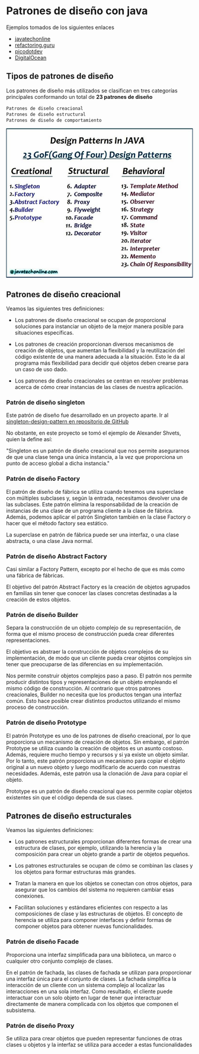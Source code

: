 # Patrones de diseño con java
Ejemplos tomados de los siguientes enlaces
- [javatechonline](https://javatechonline.com/java-design-patterns-java)
- [refactoring.guru](https://refactoring.guru/es/design-patterns/java)
- [picodotdev](https://picodotdev.github.io/blog-bitix/2015/09/ejemplo-del-patron-de-diseno-builder/)
- [DigitalOcean](https://www.digitalocean.com/community/tutorials/java-singleton-design-pattern-best-practices-examples)


## Tipos de patrones de diseño
Los patrones de diseño más utilizados se clasifican en tres categorías principales
conformando un total de **23 patrones de diseño**

```
Patrones de diseño creacional
Patrones de diseño estructural
Patrones de diseño de comportamiento
```

![](JavaDesingPatterns.jpg)

## Patrones de diseño creacional
Veamos las siguientes tres definiciones:

- Los patrones de diseño creacional se ocupan de proporcional soluciones para
  instanciar un objeto de la mejor manera posible para situaciones específicas.


- Los patrones de creación proporcionan diversos mecanismos de creación de objetos, 
  que aumentan la flexibilidad y la reutilización del código existente de una manera 
  adecuada a la situación. Esto le da al programa más flexibilidad para decidir qué 
  objetos deben crearse para un caso de uso dado.


- Los patrones de diseño creacionales se centran en resolver problemas acerca de cómo 
  crear instancias de las clases de nuestra aplicación.

### Patrón de diseño singleton
Este patrón de diseño fue desarrollado en un proyecto aparte. Ir al 
[singleton-design-pattern en repositorio de GitHub](https://github.com/magadiflo/singleton-design-pattern)

No obstante, en este proyecto se tomó el ejemplo de Alexander Shvets, quien la define así: 

"Singleton es un patrón de diseño creacional que nos permite asegurarnos de que una clase tenga
una única instancia, a la vez que proporciona un punto de acceso global a dicha instancia."

### Patrón de diseño Factory
El patrón de diseño de fábrica se utiliza cuando tenemos una superclase con múltiples 
subclases y, según la entrada, necesitamos devolver una de las subclases. 
Este patrón elimina la responsabilidad de la creación de instancias de una clase de un 
programa cliente a la clase de fábrica. Además, podemos aplicar el patrón Singleton también 
en la clase Factory o hacer que el método factory sea estático.

La superclase en patrón de fábrica puede ser una interfaz, o una clase abstracta, 
o una clase Java normal.

### Patrón de diseño Abstract Factory
Casi similar a Factory Pattern, excepto por el hecho de que es más como una fábrica de fábricas.

El objetivo del patrón Abstract Factory es la creación de objetos agrupados en familias
sin tener que conocer las clases concretas destinadas a la creación de estos objetos.

### Patrón de diseño Builder
Separa la construcción de un objeto complejo de su representación, de forma que el mismo proceso
de construcción pueda crear diferentes representaciones.

El objetivo es abstraer la construcción de objetos complejos de su implementación, de modo que un cliente
pueda crear objetos complejos sin tener que preocuparse de las diferencias en su implementación.

Nos permite construir objetos complejos paso a paso. El patrón nos permite producir distintos tipos y 
representaciones de un objeto empleando el mismo código de construcción.
Al contrario que otros patrones creacionales, Builder no necesita  que los productos tengan una interfaz
común. Esto hace posible crear distintos productos utilizando el mismo proceso de construcción.

### Patrón de diseño Prototype
El patrón Prototype es uno de los patrones de diseño creacional, por lo que proporciona un mecanismo de 
creación de objetos. Sin embargo, el patrón Prototype se utiliza cuando la creación de objetos es un 
asunto costoso. Además, requiere mucho tiempo y recursos y si ya existe un objeto similar. 
Por lo tanto, este patrón proporciona un mecanismo para copiar el objeto original a un nuevo objeto y 
luego modificarlo de acuerdo con nuestras necesidades. Además, este patrón usa la clonación de 
Java para copiar el objeto.

Prototype es un patrón de diseño creacional que nos permite copiar objetos existentes sin que el código
dependa de sus clases.

## Patrones de diseño estructurales
Veamos las siguientes definiciones:

- Los patrones estructurales proporcionan diferentes formas de crear una estructura de clases,
  por ejemplo, utilizando la herencia y la composición para crear un objeto grande a partir de objetos pequeños.

- Los patrones estructurales se ocupan de cómo se combinan las clases y los objetos para formar estructuras
  más grandes.

- Tratan la manera en que los objetos se conectan con otros objetos, para asegurar que los cambios del sistema 
  no requieren cambiar esas conexiones.

- Facilitan soluciones y estándares eficientes con respecto a las composiciones de clase y las estructuras de 
  objetos. El concepto de herencia se utiliza para componer interfaces y definir formas de componer objetos 
  para obtener nuevas funcionalidades.

### Patrón de diseño Facade
Proporciona una interfaz simplificada para una biblioteca, un marco o cualquier otro conjunto complejo de clases.

En el patrón de fachada, las clases de fachada se utilizan para proporcionar una interfaz única para el conjunto 
de clases. La fachada simplifica la interacción de un cliente con un sistema complejo al localizar las interacciones 
en una sola interfaz. Como resultado, el cliente puede interactuar con un solo objeto en lugar de tener que 
interactuar directamente de manera complicada con los objetos que componen el subsistema.



### Patrón de diseño Proxy
Se utiliza para crear objetos que pueden representar funciones de otras clases u objetos y la interfaz se 
utiliza para acceder a estas funcionalidades
